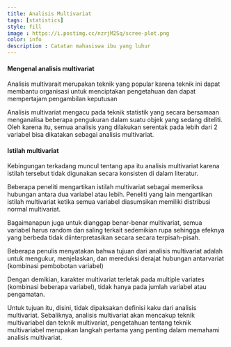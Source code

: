 ```yaml
---
title: Analisis Multivariat
tags: [statistics]
style: fill
image : https://i.postimg.cc/nzrjM2Sq/scree-plot.png
color: info
description : Catatan mahasiswa ibu yang luhur
---
```


#### Mengenal analisis multivariat

Analisis multivarait merupakan teknik yang popular karena teknik ini dapat membantu organisasi untuk menciptakan pengetahuan dan dapat mempertajam pengambilan keputusan

Analisis multivariat mengacu pada teknik statistik yang secara bersamaan menganalisa beberapa pengukuran dalam suatu objek yang sedang diteliti. Oleh karena itu, semua analisis yang dilakukan serentak pada lebih dari 2 variabel bisa dikatakan sebagai analisis multivariat.

#### Istilah multivariat

Kebingungan terkadang muncul tentang apa itu analisis multivariat karena istilah tersebut tidak digunakan secara konsisten di dalam literatur.

Beberapa peneliti mengartikan istilah multivariat sebagai memeriksa hubungan antara dua variabel atau lebih. Peneliti yang lain mengartikan istilah multivariat ketika semua variabel diasumsikan memiliki distribusi normal multivariat.

Bagaimanapun juga untuk dianggap benar-benar multivariat, semua variabel harus random dan saling terkait sedemikian rupa sehingga efeknya yang berbeda tidak diinterpretasikan secara secara terpisah-pisah.

Beberapa penulis menyatakan bahwa tujuan dari analisis multivariat adalah untuk mengukur, menjelaskan, dan mereduksi derajat hubungan antarvariat (kombinasi pembobotan variabel)

Dengan demikian, karakter multivariat terletak pada multiple variates (kombinasi beberapa variabel), tidak hanya pada jumlah variabel atau pengamatan.

Untuk tujuan itu, disini, tidak dipaksakan definisi kaku dari analisis multivariat. Sebaliknya, analisis multivariat akan mencakup teknik multivariabel dan teknik multivariat, pengetahuan tentang teknik multivariabel merupakan langkah pertama yang penting dalam memahami analisis multivariat.
